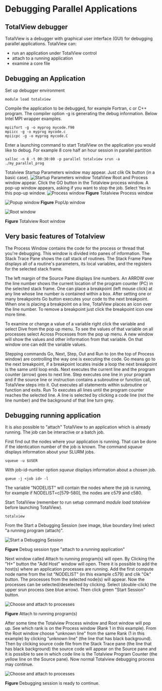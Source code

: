 # Debugging Parallel Applications
## TotalView debugger
TotalView is a debugger with graphical user interface (GUI) for debugging parallel applications. TotalView can:

* run an application under TotalView control
* attach to a running application
* examine a core file

## Debugging an Application
Set up debugger environment

```
module load totalview
```
Compile the application to be debugged, for example Fortran, c or C++ program. The compiler option -g is generating the debug information. Below Intel MPI wrapper examples.

```
mpiifort -g -o myprog mycode.f90
mpiicc -g -o myprog mycode.c
mpiicpc -g -o myprog mycode.C
```
Enter a launching command to start TotalView on the application you would like to debug. For example 8 core half an hour session in parallel partition
```
salloc -n 8 -t 00:30:00 -p parallel totalview srun -a ./my_parallel_prog
```
Totalview Startup Parameters window may appear. Just clik Ok button (in a basic case).
![Startup Parameters window](images/StarupParameters1.png)
TotalView Root and Process window appear. Click the GO  button in the Totalview process window. A pop-up window appears, asking if you want to stop the job. 
Select Yes in this pop-up window.
![Process window](images/ProcessWindowTotalview1.png) 
**Figure** Totalview Process window

![Popup window](images/QuestionDoYouWantToStopJob1.png)
**Figure** PopUp window


![Root window](images/RootTotalview.png)

**Figure** Totalview Root window

## Very basic features of Totalview
The Process Window contains the code for the process or thread that you're debugging.
This window is divided into panes of information. The Stack Trace Pane shows the call stack of routines. 
The Stack Frame Pane displays all of a routine's parameters, its local variables, and the registers for the selected stack frame.

The left margin of the Source Pane displays line numbers. An ARROW over the line number shows the current location of the program counter (PC) in the selected stack frame. One can place a breakpoint (left mouse click) at any line whose line number is contained within a box. After setting one or many breakpoints Go button executes your code to the next breakpoint. When one is placing a breakpoint on a line, TotalView places an icon over the line number. To remove a breakpoint just click the breakpoint icon one more time.

To examine or change a value of a variable right click the variable and select Dive from the pop up menu. To see the values of that variable on all processes select Across Processes from the pop up menu. A new window will show the values and other information from that variable. On that window one can edit the variable values.

Stepping commands Go, Next, Step, Out and Run to (on the top of Process window) are controlling the way one is executing the code. Go means go to the next breakpoint, if a breakpoint locates inside a loop the next breakpoint is the same until loop ends. Next executes the current line and the program counter (arrow) goes to next line. Step executes one line in your program and if the source line or instruction contains a subroutine or function call, TotalView steps into it. Out executes all statements within subroutine or function and exits. Run To executes all lines until the program counter reaches the selected line. A line is selected by clicking a code line (not the line number) and the background of that line turn grey.

## Debugging running application
It is also possible to "attach" TotalView to an application which is already running. The job can be interactive or a batch job.

First find out the nodes where your application is running. That can be done if the identication number of the job is known. The command _squeue_ displays information about your SLURM jobs.
```
squeue -u $USER
```
With job-id-number option _squeue_ displays information about a chosen job.
```
queue -j <job id> -l
```
The variable "NODELIST" will contain the nodes where the job is running, for example if NODELIST=c[579-580], the nodes are c579 and c580.

Start TotalView (remember to run setup command *module load totalview* before launching TotalView).
```
totalview
```
From the Start a Debugging Session (see image, blue boundary line) select "a running program (attach)".

![Start a Debugging Session](images/StartDebuggingSession1.png)

**Figure**  Debug session type "attach to a running application"

Next window called Attach to running program(s) will open.  By Clicking the "H+" button the "Add Host" window will open. There it is possible to add the host(s) where an application processes are running. Add the first compute node name from the list "NODELIST" (in this example c579) and clik "Ok" button. The processes from the selected node(s) will appear. Now the processes can be selected/deselected by clicking. Select (double-click) the upper srun process (see blue arrow). Then click green "Start Session" button.

![Choose and attach to processes](images/attachtouppersrun1.png)

**Figure**  Attach to running program(s)

After some time the Totalview Process window and Root window will pop up. See which rank is on the Process window (Rank 1 in this example). From the Root window choose "unknown line" from the same Rank (1 in this example) by clicking "unknown line" (the line that has black background). Then by clicking source code file from the Stack Trace pane (the line that has black background) the source code will appear on the Source pane and it is possible to see in which code line is the Totalview Program Counter (the yellow line on the Source pane). Now normal Totalview debugging process may continue.

![Choose and attach to processes](images/attachrunning2.png)

**Figure**  Debugging session is ready to continue.

